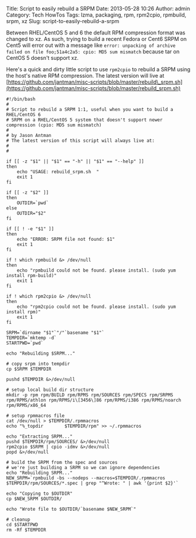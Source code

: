 Title: Script to easily rebuild a SRPM
Date: 2013-05-28 10:26
Author: admin
Category: Tech HowTos
Tags: lzma, packaging, rpm, rpm2cpio, rpmbuild, srpm, xz
Slug: script-to-easily-rebuild-a-srpm

Between RHEL/CentOS 5 and 6 the default RPM compression format was
changed to xz. As such, trying to build a recent Fedora or Cent6 SRPM on
Cent5 will error out with a message like
`error: unpacking of archive failed on file foo;51a4c2a5: cpio: MD5 sum mismatch`
because tar on CentOS 5 doesn't support xz.

Here's a quick and dirty little script to use `rpm2cpio` to rebuild a
SRPM using the host's native RPM compression. The latest version will
live at
[https://github.com/jantman/misc-scripts/blob/master/rebuild\_srpm.sh](https://github.com/jantman/misc-scripts/blob/master/rebuild_srpm.sh)

~~~~{.bash}
#!/bin/bash
#
# Script to rebuild a SRPM 1:1, useful when you want to build a RHEL/CentOS 6
# SRPM on a RHEL/CentOS 5 system that doesn't support newer compression (cpio: MD5 sum mismatch)
#
# by Jason Antman 
# The latest version of this script will always live at:
# 
#

if [[ -z "$1" || "$1" == "-h" || "$1" == "--help" ]]
then
    echo "USAGE: rebuild_srpm.sh  "
    exit 1
fi

if [[ -z "$2" ]]
then
    OUTDIR=`pwd`
else
    OUTDIR="$2"
fi

if [[ ! -e "$1" ]]
then
    echo "ERROR: SRPM file not found: $1"
    exit 1
fi

if ! which rpmbuild &> /dev/null
then
    echo "rpmbuild could not be found. please install. (sudo yum install rpm-build)"
    exit 1
fi

if ! which rpm2cpio &> /dev/null
then
    echo "rpm2cpio could not be found. please install. (sudo yum install rpm)"
    exit 1
fi

SRPM=`dirname "$1"`"/"`basename "$1"`
TEMPDIR=`mktemp -d`
STARTPWD=`pwd`

echo "Rebuilding $SRPM..."

# copy srpm into tempdir
cp $SRPM $TEMPDIR

pushd $TEMPDIR &>/dev/null

# setup local build dir structure
mkdir -p rpm rpm/BUILD rpm/RPMS rpm/SOURCES rpm/SPECS rpm/SRPMS rpm/RPMS/athlon rpm/RPMS/i\[3456\]86 rpm/RPMS/i386 rpm/RPMS/noarch rpm/RPMS/x86_64

# setup rpmmacros file
cat /dev/null > $TEMPDIR/.rpmmacros
echo "%_topdir        $TEMPDIR/rpm" >> ~/.rpmmacros

echo "Extracting SRPM..."
pushd $TEMPDIR/rpm/SOURCES/ &>/dev/null
rpm2cpio $SRPM | cpio -idmv &>/dev/null
popd &>/dev/null

# build the SRPM from the spec and sources
# we're just building a SRPM so we can ignore dependencies
echo "Rebuilding SRPM..."
NEW_SRPM=`rpmbuild -bs --nodeps --macros=$TEMPDIR/.rpmmacros $TEMPDIR/rpm/SOURCES/*.spec | grep "^Wrote: " | awk '{print $2}'`

echo "Copying to $OUTDIR"
cp $NEW_SRPM $OUTDIR/

echo "Wrote file to $OUTDIR/`basename $NEW_SRPM`"

# cleanup
cd $STARTPWD
rm -Rf $TEMPDIR
~~~~

